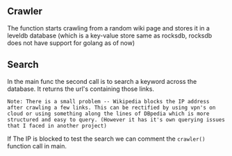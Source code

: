 ## Crawler

The function starts crawling from a random wiki page and stores it in a leveldb database (which is a key-value store same as rocksdb, rocksdb does not have support for golang as of now)

## Search

In the main func the second call is to search a keyword across the database. It returns the url's containing those links.

`Note: There is a small problem -- Wikipedia blocks the IP address after crawling a few links. This can be rectified by using vpn's on cloud or using something along the lines of DBpedia which is more structured and easy to query. (However it has it's own querying issues that I faced in another project)`

If The IP is blocked to test the search we can comment the `crawler()` function call in main. 